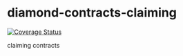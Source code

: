 # diamond-contracts-claiming

[![Coverage Status](https://coveralls.io/repos/github/SurfingNerd/diamond-contracts-claiming/badge.svg?branch=i2-coverall-integration)](https://coveralls.io/github/SurfingNerd/diamond-contracts-claiming?branch=i2-coverall-integration)

claiming contracts
